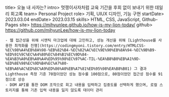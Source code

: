 title> 오늘 내 사자는?
intro> 멋쟁이사자처럼 교육 기간을 후회 없이 보내기 위한 데일리 회고록
team> Personal Project
role> 기획, UIUX 디자인, 기능 구현
startDate> 2023.03.04
endDate> 2023.03.15
skills> HTML, CSS, JavaScript, Github-Pages
site> https://mihyunlee.github.io/how-is-my-lion-today/
github> https://github.com/mihyunLee/how-is-my-lion-today

```
- 웹 접근성을 위해 시멘틱 마크업에 대해 고민하고, 성능 개선을 위해 [Lighthouse를 사용한 최적화를 진행](https://codingmyoni.tistory.com/entry/HTMLCSS-%EC%98%A4%EB%8A%98-%EB%82%B4-%EC%82%AC%EC%9E%90%EB%8A%94-%EC%9B%B9-%ED%91%9C%EC%A4%80%EC%84%B1%EC%9D%84-%EA%B3%A0%EB%A0%A4%ED%95%98%EC%97%AC-TIL-%EA%B8%B0%EB%A1%9D-%ED%8E%98%EC%9D%B4%EC%A7%80-%EB%A6%AC%ED%8C%A9%ED%86%A0%EB%A7%81%ED%95%98%EA%B8%B01) 그 결과 Lighthouse 측정 기준 70점이었던 성능 점수를 100점으로, 80점이었던 접근성 점수를 91점으로 상승
- DOM API를 통한 DOM 조작으로 회고 내용을 입력하고 집중도를 선택하게 했으며, 로컬 스토리지를 통해 기존 입력 내용을 잃지 않도록 데이터 관리
```
